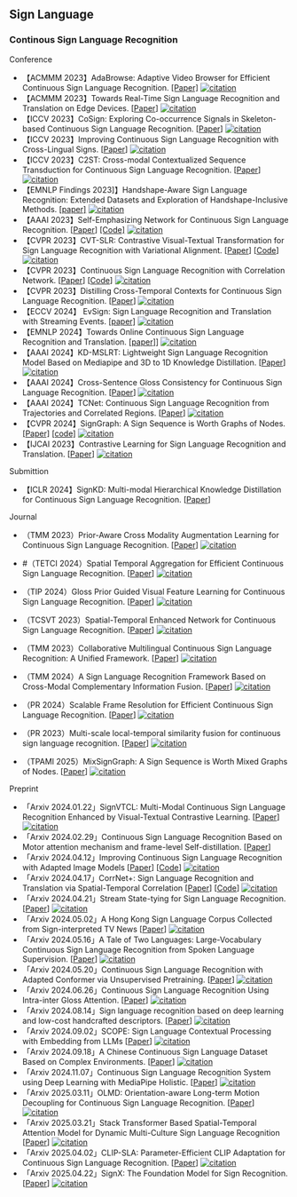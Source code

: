 ## Sign Language

### Continous Sign Language Recognition

Conference

- 【ACMMM 2023】AdaBrowse: Adaptive Video Browser for Efficient Continuous Sign Language Recognition. [[Paper]](https://dl.acm.org/doi/10.1145/3581783.3611745) [![citation](https://img.shields.io/badge/dynamic/json?label=citation&query=citationCount&url=https%3A%2F%2Fapi.semanticscholar.org%2Fgraph%2Fv1%2Fpaper%2F94feda32ed1374a831d5ae5b0ec31bb247b1144e%3Ffields%3DcitationCount)](https://www.semanticscholar.org/paper/AdaBrowse%3A-Adaptive-Video-Browser-for-Efficient-Hu-Gao/94feda32ed1374a831d5ae5b0ec31bb247b1144e)
- 【ACMMM 2023】Towards Real-Time Sign Language Recognition and Translation on Edge Devices. [[Paper](https://dl.acm.org/doi/10.1145/3581783.3611820)] [![citation](https://img.shields.io/badge/dynamic/json?label=citation&query=citationCount&url=https%3A%2F%2Fapi.semanticscholar.org%2Fgraph%2Fv1%2Fpaper%2Fdba462bcf68db62a4722c7f220f38461ff981f15%3Ffields%3DcitationCount)](https://www.semanticscholar.org/paper/Towards-Real-Time-Sign-Language-Recognition-and-on-Gan-Yin/dba462bcf68db62a4722c7f220f38461ff981f15)
- 【ICCV 2023】CoSign: Exploring Co-occurrence Signals in Skeleton-based Continuous Sign Language Recognition. [[Paper](https://openaccess.thecvf.com/content/ICCV2023/html/Jiao_CoSign_Exploring_Co-occurrence_Signals_in_Skeleton-based_Continuous_Sign_Language_Recognition_ICCV_2023_paper.html)] [![citation](https://img.shields.io/badge/dynamic/json?label=citation&query=citationCount&url=https%3A%2F%2Fapi.semanticscholar.org%2Fgraph%2Fv1%2Fpaper%2F522ef67f9c3316c42af569917fe054cd809891a9%3Ffields%3DcitationCount)](https://www.semanticscholar.org/paper/CoSign%3A-Exploring-Co-occurrence-Signals-in-Sign-Jiao-Min/522ef67f9c3316c42af569917fe054cd809891a9)
- 【ICCV 2023】Improving Continuous Sign Language Recognition with Cross-Lingual Signs. [[Paper](https://openaccess.thecvf.com/content/ICCV2023/html/Wei_Improving_Continuous_Sign_Language_Recognition_with_Cross-Lingual_Signs_ICCV_2023_paper.html)] [![citation](https://img.shields.io/badge/dynamic/json?label=citation&query=citationCount&url=https%3A%2F%2Fapi.semanticscholar.org%2Fgraph%2Fv1%2Fpaper%2F33a1ded05faa8ddb136fcec3d27551be6717010b%3Ffields%3DcitationCount)](https://www.semanticscholar.org/paper/Improving-Continuous-Sign-Language-Recognition-with-Wei-Chen/33a1ded05faa8ddb136fcec3d27551be6717010b)
- 【ICCV 2023】C2ST: Cross-modal Contextualized Sequence Transduction for Continuous Sign Language Recognition. [[Paper](https://openaccess.thecvf.com/content/ICCV2023/html/Zhang_C2ST_Cross-Modal_Contextualized_Sequence_Transduction_for_Continuous_Sign_Language_Recognition_ICCV_2023_paper.html)] [![citation](https://img.shields.io/badge/dynamic/json?label=citation&query=citationCount&url=https%3A%2F%2Fapi.semanticscholar.org%2Fgraph%2Fv1%2Fpaper%2F7506bd96a8bf35beea6613ae7d087244fb34454f%3Ffields%3DcitationCount)](https://www.semanticscholar.org/paper/C2ST%3A-Cross-modal-Contextualized-Sequence-for-Sign-Zhang-Guo/7506bd96a8bf35beea6613ae7d087244fb34454f)
- 【EMNLP Findings 2023]】Handshape-Aware Sign Language Recognition: Extended Datasets and Exploration of Handshape-Inclusive Methods. [[paper\]](https://aclanthology.org/2023.findings-emnlp.198/) [![citation](https://img.shields.io/badge/dynamic/json?label=citation&query=citationCount&url=https%3A%2F%2Fapi.semanticscholar.org%2Fgraph%2Fv1%2Fpaper%2F3b417db486ef1a0442167907eb0cd8bb604d153e%3Ffields%3DcitationCount)](https://www.semanticscholar.org/paper/Handshape-Aware-Sign-Language-Recognition%3A-Extended-Zhang-Duh/3b417db486ef1a0442167907eb0cd8bb604d153e)
- 【AAAI 2023】Self-Emphasizing Network for Continuous Sign Language Recognition. [[Paper](https://ojs.aaai.org/index.php/AAAI/article/view/25164)] [[Code]](https://github.com/hulianyuyy/SEN_CSLR) [![citation](https://img.shields.io/badge/dynamic/json?label=citation&query=citationCount&url=https%3A%2F%2Fapi.semanticscholar.org%2Fgraph%2Fv1%2Fpaper%2F1f55d35e1d1a148898a756cb0380b22fa8878dcb%3Ffields%3DcitationCount)](https://www.semanticscholar.org/paper/Self-Emphasizing-Network-for-Continuous-Sign-Hu-Gao/1f55d35e1d1a148898a756cb0380b22fa8878dcb)
- 【CVPR 2023】CVT-SLR: Contrastive Visual-Textual Transformation for Sign Language Recognition with Variational Alignment. [[Paper](https://openaccess.thecvf.com/content/CVPR2023/html/Zheng_CVT-SLR_Contrastive_Visual-Textual_Transformation_for_Sign_Language_Recognition_With_Variational_CVPR_2023_paper.html)] [[Code](https://github.com/binbinjiang/CVT-SLR)] [![citation](https://img.shields.io/badge/dynamic/json?label=citation&query=citationCount&url=https%3A%2F%2Fapi.semanticscholar.org%2Fgraph%2Fv1%2Fpaper%2Fff03fe2efa8e0283f06098e9f1ae41b76e66efec%3Ffields%3DcitationCount)](https://www.semanticscholar.org/paper/CVT-SLR%3A-Contrastive-Visual-Textual-Transformation-Zheng-Wang/ff03fe2efa8e0283f06098e9f1ae41b76e66efec)
- 【CVPR 2023】Continuous Sign Language Recognition with Correlation Network. [[Paper](https://openaccess.thecvf.com/content/CVPR2023/html/Hu_Continuous_Sign_Language_Recognition_With_Correlation_Network_CVPR_2023_paper.html)] [[Code](https://github.com/hulianyuyy/CorrNet)] [![citation](https://img.shields.io/badge/dynamic/json?label=citation&query=citationCount&url=https%3A%2F%2Fapi.semanticscholar.org%2Fgraph%2Fv1%2Fpaper%2Fd9c38e7957c10252cc0e66b20c55d5be615db10d%3Ffields%3DcitationCount)](https://www.semanticscholar.org/paper/Continuous-Sign-Language-Recognition-with-Network-Hu-Gao/d9c38e7957c10252cc0e66b20c55d5be615db10d)
- 【CVPR 2023】Distilling Cross-Temporal Contexts for Continuous Sign Language Recognition. [[Paper](https://openaccess.thecvf.com/content/CVPR2023/html/Guo_Distilling_Cross-Temporal_Contexts_for_Continuous_Sign_Language_Recognition_CVPR_2023_paper.html)] [![citation](https://img.shields.io/badge/dynamic/json?label=citation&query=citationCount&url=https%3A%2F%2Fapi.semanticscholar.org%2Fgraph%2Fv1%2Fpaper%2Fb8bc9c1b89e8b7a63cf97efdfb8e8f4954accf92%3Ffields%3DcitationCount)](https://www.semanticscholar.org/paper/Distilling-Cross-Temporal-Contexts-for-Continuous-Guo-Xue/b8bc9c1b89e8b7a63cf97efdfb8e8f4954accf92)
- 【ECCV 2024】 EvSign: Sign Language Recognition and Translation with Streaming Events. [[paper]](https://www.ecva.net/papers/eccv_2024/papers_ECCV/papers/00799.pdf) [![citation](https://img.shields.io/badge/dynamic/json?label=citation&query=citationCount&url=https%3A%2F%2Fapi.semanticscholar.org%2Fgraph%2Fv1%2Fpaper%2F5fadb52eeebcf45283a87972ffb28b56b22a8cb6%3Ffields%3DcitationCount)](https://www.semanticscholar.org/paper/EvSign%3A-Sign-Language-Recognition-and-Translation-Zhang-Yin/5fadb52eeebcf45283a87972ffb28b56b22a8cb6)
- 【EMNLP 2024】Towards Online Continuous Sign Language Recognition and Translation. [[paper\]](https://aclanthology.org/2024.emnlp-main.619/)] [![citation](https://img.shields.io/badge/dynamic/json?label=citation&query=citationCount&url=https%3A%2F%2Fapi.semanticscholar.org%2Fgraph%2Fv1%2Fpaper%2F8a515cec1559414759aa3c732fa5f4ceb8972267%3Ffields%3DcitationCount)](https://www.semanticscholar.org/paper/Towards-Online-Continuous-Sign-Language-Recognition-Zuo-Wei/8a515cec1559414759aa3c732fa5f4ceb8972267)
- 【AAAI 2024】KD-MSLRT: Lightweight Sign Language Recognition Model Based on Mediapipe and 3D to 1D Knowledge Distillation. [[Paper](https://arxiv.org/pdf/2501.02321)] [![citation](https://img.shields.io/badge/dynamic/json?label=citation&query=citationCount&url=https%3A%2F%2Fapi.semanticscholar.org%2Fgraph%2Fv1%2Fpaper%2F8f410c66930e736098e8938eb5e1ccd3b11b7599%3Ffields%3DcitationCount)](https://www.semanticscholar.org/paper/KD-MSLRT%3A-Lightweight-Sign-Language-Recognition-on-Li-Ren/8f410c66930e736098e8938eb5e1ccd3b11b7599)
- 【AAAI 2024】Cross-Sentence Gloss Consistency for Continuous Sign Language Recognition. [[Paper](https://ojs.aaai.org/index.php/AAAI/article/view/28265/28521)] [![citation](https://img.shields.io/badge/dynamic/json?label=citation&query=citationCount&url=https%3A%2F%2Fapi.semanticscholar.org%2Fgraph%2Fv1%2Fpaper%2Fc8536a77bde76cd1bf621372407b0413585a5524%3Ffields%3DcitationCount)](https://www.semanticscholar.org/paper/Cross-Sentence-Gloss-Consistency-for-Continuous-Rao-Sun/c8536a77bde76cd1bf621372407b0413585a5524)
- 【AAAI 2024】TCNet: Continuous Sign Language Recognition from Trajectories and Correlated Regions. [[Paper](https://arxiv.org/pdf/2403.11818)] [![citation](https://img.shields.io/badge/dynamic/json?label=citation&query=citationCount&url=https%3A%2F%2Fapi.semanticscholar.org%2Fgraph%2Fv1%2Fpaper%2F866dec836ea1733952b7b99a0a57e290ff54a114%3Ffields%3DcitationCount)](https://www.semanticscholar.org/paper/TCNet%3A-Continuous-Sign-Language-Recognition-from-Lu-Salah/866dec836ea1733952b7b99a0a57e290ff54a114)
- 【CVPR 2024】SignGraph: A Sign Sequence is Worth Graphs of Nodes. [[Paper]](https://openaccess.thecvf.com/content/CVPR2024/papers/Gan_SignGraph_A_Sign_Sequence_is_Worth_Graphs_of_Nodes_CVPR_2024_paper.pdf) [[code]](https://github.com/gswycf/SignGraph/tree/main) [![citation](https://img.shields.io/badge/dynamic/json?label=citation&query=citationCount&url=https%3A%2F%2Fapi.semanticscholar.org%2Fgraph%2Fv1%2Fpaper%2F5d242b9dd28a64837ae6bfb389bc07b012a4309d%3Ffields%3DcitationCount)](https://www.semanticscholar.org/paper/SignGraph%3A-A-Sign-Sequence-is-Worth-Graphs-of-Nodes-Gan-Yin/5d242b9dd28a64837ae6bfb389bc07b012a4309d)
- 【IJCAI 2023】Contrastive Learning for Sign Language Recognition and Translation. [[Paper](https://www.ijcai.org/proceedings/2023/0085.pdf)] [![citation](https://img.shields.io/badge/dynamic/json?label=citation&query=citationCount&url=https%3A%2F%2Fapi.semanticscholar.org%2Fgraph%2Fv1%2Fpaper%2Fb504e71ad831b0a16c5704bd66f20ccd6aff1353%3Ffields%3DcitationCount)](https://www.semanticscholar.org/paper/Contrastive-Learning-for-Sign-Language-Recognition-Gan-Yin/b504e71ad831b0a16c5704bd66f20ccd6aff1353)

Submittion

- 【ICLR 2024】SignKD: Multi-modal Hierarchical Knowledge Distillation for Continuous Sign Language Recognition. [[Paper](https://openreview.net/pdf?id=YkRwadXWHd)]

Journal

  - （TMM 2023）Prior-Aware Cross Modality Augmentation Learning for Continuous Sign Language Recognition. [[Paper](https://ieeexplore.ieee.org/document/10105511)] [![citation](https://img.shields.io/badge/dynamic/json?label=citation&query=citationCount&url=https%3A%2F%2Fapi.semanticscholar.org%2Fgraph%2Fv1%2Fpaper%2F39d8926d911033e2f9a4702c3f446f04fb887e97%3Ffields%3DcitationCount)](https://www.semanticscholar.org/paper/Prior-Aware-Cross-Modality-Augmentation-Learning-Hu-Pu/39d8926d911033e2f9a4702c3f446f04fb887e97)

  - #（TETCI 2024）Spatial Temporal Aggregation for Efficient Continuous Sign Language Recognition. [[Paper](https://ieeexplore.ieee.org/stamp/stamp.jsp?tp=&arnumber=10488467)] [![citation](https://img.shields.io/badge/dynamic/json?label=citation&query=citationCount&url=https%3A%2F%2Fapi.semanticscholar.org%2Fgraph%2Fv1%2Fpaper%2F1d9614d37ca3d3060e291e1769c080ee6e52f0e6%3Ffields%3DcitationCount)](https://www.semanticscholar.org/paper/Spatial-Temporal-Aggregation-for-Efficient-Sign-Hu-Gao/1d9614d37ca3d3060e291e1769c080ee6e52f0e6)

  - （TIP 2024）Gloss Prior Guided Visual Feature Learning for Continuous Sign Language Recognition. [[Paper](https://ieeexplore.ieee.org/document/10542663)] [![citation](https://img.shields.io/badge/dynamic/json?label=citation&query=citationCount&url=https%3A%2F%2Fapi.semanticscholar.org%2Fgraph%2Fv1%2Fpaper%2Fe52bc5b5d774619730a5aab9d2e6598cd962d158%3Ffields%3DcitationCount)](https://www.semanticscholar.org/paper/Gloss-Prior-Guided-Visual-Feature-Learning-for-Sign-Guo-Xue/e52bc5b5d774619730a5aab9d2e6598cd962d158)

  - （TCSVT 2023）Spatial-Temporal Enhanced Network for Continuous Sign Language Recognition. [[Paper](https://ieeexplore.ieee.org/document/10185608)] [![citation](https://img.shields.io/badge/dynamic/json?label=citation&query=citationCount&url=https%3A%2F%2Fapi.semanticscholar.org%2Fgraph%2Fv1%2Fpaper%2F5fadb52eeebcf45283a87972ffb28b56b22a8cb6%3Ffields%3DcitationCount)](https://www.semanticscholar.org/paper/EvSign%3A-Sign-Language-Recognition-and-Translation-Zhang-Yin/5fadb52eeebcf45283a87972ffb28b56b22a8cb6)

  - （TMM 2023）Collaborative Multilingual Continuous Sign Language Recognition: A Unified Framework. [[Paper](https://ieeexplore.ieee.org/document/9954921)] [![citation](https://img.shields.io/badge/dynamic/json?label=citation&query=citationCount&url=https%3A%2F%2Fapi.semanticscholar.org%2Fgraph%2Fv1%2Fpaper%2F03c1eda1173a3eae8a87a7889057a955114b758f%3Ffields%3DcitationCount)](https://www.semanticscholar.org/paper/Collaborative-Multilingual-Continuous-Sign-Language-Hu-Pu/03c1eda1173a3eae8a87a7889057a955114b758f)

  - （TMM 2024）A Sign Language Recognition Framework Based on Cross-Modal Complementary Information Fusion. [[Paper](https://ieeexplore.ieee.org/document/10472077)] [![citation](https://img.shields.io/badge/dynamic/json?label=citation&query=citationCount&url=https%3A%2F%2Fapi.semanticscholar.org%2Fgraph%2Fv1%2Fpaper%2F4556c5a7a71bd7c84b4227bd5754d4c2af44fafd%3Ffields%3DcitationCount)](https://www.semanticscholar.org/paper/A-Sign-Language-Recognition-Framework-Based-on-Zhang-Wang/4556c5a7a71bd7c84b4227bd5754d4c2af44fafd)

  - （PR 2024）Scalable Frame Resolution for Efficient Continuous Sign Language Recognition. [[Paper](https://www.sciencedirect.com/science/article/pii/S0031320323006015)] [![citation](https://img.shields.io/badge/dynamic/json?label=citation&query=citationCount&url=https%3A%2F%2Fapi.semanticscholar.org%2Fgraph%2Fv1%2Fpaper%2Fc4c985700f4dc2b391d052e103fce3664c570a14%3Ffields%3DcitationCount)](https://www.semanticscholar.org/paper/Scalable-frame-resolution-for-efficient-continuous-Hu-Gao/c4c985700f4dc2b391d052e103fce3664c570a14)

  - （PR 2023）Multi-scale local-temporal similarity fusion for continuous sign language recognition. [[Paper](https://arxiv.org/pdf/2107.12762)] [![citation](https://img.shields.io/badge/dynamic/json?label=citation&query=citationCount&url=https%3A%2F%2Fapi.semanticscholar.org%2Fgraph%2Fv1%2Fpaper%2Fa514cc9796034bcc01450ac968b2f576fa35c70f%3Ffields%3DcitationCount)](https://www.semanticscholar.org/paper/Multi-Scale-Local-Temporal-Similarity-Fusion-for-Xie-Cui/a514cc9796034bcc01450ac968b2f576fa35c70f)

  - （TPAMI 2025）MixSignGraph: A Sign Sequence is Worth Mixed Graphs of Nodes. [[Paper](https://arxiv.org/pdf/2504.12020)] [![citation](https://img.shields.io/badge/dynamic/json?label=citation&query=citationCount&url=https%3A%2F%2Fapi.semanticscholar.org%2Fgraph%2Fv1%2Fpaper%2F343b2ad9df6ef046d6a80de5acb38039b89d7e0d%3Ffields%3DcitationCount)](https://www.semanticscholar.org/paper/MixSignGraph%3A-A-Sign-Sequence-is-Worth-Mixed-Graphs-Gan-Yin/343b2ad9df6ef046d6a80de5acb38039b89d7e0d)

Preprint

  * 「Arxiv 2024.01.22」SignVTCL: Multi-Modal Continuous Sign Language Recognition Enhanced by Visual-Textual Contrastive Learning. [[Paper](https://arxiv.org/pdf/2401.11847)] [![citation](https://img.shields.io/badge/dynamic/json?label=citation&query=citationCount&url=https%3A%2F%2Fapi.semanticscholar.org%2Fgraph%2Fv1%2Fpaper%2Fe03669834ea3e8c2d9bf3cc95c3089a390ad2e61%3Ffields%3DcitationCount)](https://www.semanticscholar.org/paper/SignVTCL%3A-Multi-Modal-Continuous-Sign-Language-by-Chen-Wang/e03669834ea3e8c2d9bf3cc95c3089a390ad2e61)
  * 「Arxiv 2024.02.29」Continuous Sign Language Recognition Based on Motor attention mechanism and frame-level Self-distillation. [[Paper](https://arxiv.org/pdf/2402.19118)]
  * 「Arxiv 2024.04.12」Improving Continuous Sign Language Recognition with Adapted Image Models [[Paper](https://arxiv.org/pdf/2404.08226)] [[Code](https://github.com/hulianyuyy/AdaptSign)] [![citation](https://img.shields.io/badge/dynamic/json?label=citation&query=citationCount&url=https%3A%2F%2Fapi.semanticscholar.org%2Fgraph%2Fv1%2Fpaper%2F2baa74ba055b1fc993ea19ea61df41ab5c8c2713%3Ffields%3DcitationCount)](https://www.semanticscholar.org/paper/Continuous-Sign-Language-Recognition-Based-on-Motor-Zhu-Li/2baa74ba055b1fc993ea19ea61df41ab5c8c2713)
  * 「Arxiv 2024.04.17」CorrNet+: Sign Language Recognition and Translation via Spatial-Temporal Correlation [[Paper](https://arxiv.org/pdf/2404.11111)] [[Code](https://github.com/hulianyuyy/CorrNet_Plus)] [![citation](https://img.shields.io/badge/dynamic/json?label=citation&query=citationCount&url=https%3A%2F%2Fapi.semanticscholar.org%2Fgraph%2Fv1%2Fpaper%2F9be7803e976227307b1bd0f3666901eae9fb05ca%3Ffields%3DcitationCount)](https://www.semanticscholar.org/paper/CorrNet%2B%3A-Sign-Language-Recognition-and-Translation-Hu-Feng/9be7803e976227307b1bd0f3666901eae9fb05ca)
  * 「Arxiv 2024.04.21」Stream State-tying for Sign Language Recognition. [[Paper](https://arxiv.org/pdf/2407.10975)] [![citation](https://img.shields.io/badge/dynamic/json?label=citation&query=citationCount&url=https%3A%2F%2Fapi.semanticscholar.org%2Fgraph%2Fv1%2Fpaper%2Fb7431688f75b6e7f1c19862804980c660c021e5e%3Ffields%3DcitationCount)](https://www.semanticscholar.org/paper/Stream-State-tying-for-Sign-Language-Recognition-Ma-Gao/b7431688f75b6e7f1c19862804980c660c021e5e)
  * 「Arxiv 2024.05.02」A Hong Kong Sign Language Corpus Collected from Sign-interpreted TV News [[Paper](https://arxiv.org/pdf/2405.00980)] [![citation](https://img.shields.io/badge/dynamic/json?label=citation&query=citationCount&url=https%3A%2F%2Fapi.semanticscholar.org%2Fgraph%2Fv1%2Fpaper%2Feabce17185aa25bdd86d675f8958d7cfabe3938b%3Ffields%3DcitationCount)](https://www.semanticscholar.org/paper/A-Hong-Kong-Sign-Language-Corpus-Collected-from-TV-Niu-Zuo/eabce17185aa25bdd86d675f8958d7cfabe3938b)
  * 「Arxiv 2024.05.16」A Tale of Two Languages: Large-Vocabulary Continuous Sign Language Recognition from Spoken Language Supervision. [[Paper](https://arxiv.org/pdf/2405.10266)] [![citation](https://img.shields.io/badge/dynamic/json?label=citation&query=citationCount&url=https%3A%2F%2Fapi.semanticscholar.org%2Fgraph%2Fv1%2Fpaper%2F13195df56368306dc1c1f9733cebb8dd694c94af%3Ffields%3DcitationCount)](https://www.semanticscholar.org/paper/A-Tale-of-Two-Languages%3A-Large-Vocabulary-Sign-from-Raude-PrajwalK/13195df56368306dc1c1f9733cebb8dd694c94af)
  * 「Arxiv 2024.05.20」Continuous Sign Language Recognition with Adapted Conformer via Unsupervised Pretraining. [[Paper](https://arxiv.org/pdf/2405.12018)] [![citation](https://img.shields.io/badge/dynamic/json?label=citation&query=citationCount&url=https%3A%2F%2Fapi.semanticscholar.org%2Fgraph%2Fv1%2Fpaper%2F003e5697e896e86d333a0440582fc400fde75bd8%3Ffields%3DcitationCount)](https://www.semanticscholar.org/paper/Continuous-Sign-Language-Recognition-with-Adapted-Aloysius-Geetha/003e5697e896e86d333a0440582fc400fde75bd8)
  * 「Arxiv 2024.06.26」Continuous Sign Language Recognition Using Intra-inter Gloss Attention. [[Paper](https://arxiv.org/pdf/2406.18333)] [![citation](https://img.shields.io/badge/dynamic/json?label=citation&query=citationCount&url=https%3A%2F%2Fapi.semanticscholar.org%2Fgraph%2Fv1%2Fpaper%2F55942c89abe4caf31d24c115b7b54a7b1b38c86b%3Ffields%3DcitationCount)](https://www.semanticscholar.org/paper/Continuous-Sign-Language-Recognition-Using-Gloss-Ranjbar-Taheri/55942c89abe4caf31d24c115b7b54a7b1b38c86b)
  * 「Arxiv 2024.08.14」Sign language recognition based on deep learning and low-cost handcrafted descriptors. [[Paper](https://arxiv.org/pdf/2408.07244)] [![citation](https://img.shields.io/badge/dynamic/json?label=citation&query=citationCount&url=https%3A%2F%2Fapi.semanticscholar.org%2Fgraph%2Fv1%2Fpaper%2F0df501fb89863b7c5d7433037fdaa854873b5e2a%3Ffields%3DcitationCount)](https://www.semanticscholar.org/paper/Sign-language-recognition-based-on-deep-learning-Carneiro-Salvadeo/0df501fb89863b7c5d7433037fdaa854873b5e2a)
  * 「Arxiv 2024.09.02」SCOPE: Sign Language Contextual Processing with Embedding from LLMs [[Paper](https://arxiv.org/pdf/2409.01073)] [![citation](https://img.shields.io/badge/dynamic/json?label=citation&query=citationCount&url=https%3A%2F%2Fapi.semanticscholar.org%2Fgraph%2Fv1%2Fpaper%2Fe5fe41a7752789b92af758e2af12cc8516e2f437%3Ffields%3DcitationCount)](https://www.semanticscholar.org/paper/SCOPE%3A-Sign-Language-Contextual-Processing-with-Liu-Zhang/e5fe41a7752789b92af758e2af12cc8516e2f437)
  * 「Arxiv 2024.09.18」A Chinese Continuous Sign Language Dataset Based on Complex Environments. [[Paper](https://arxiv.org/pdf/2409.11960)] [![citation](https://img.shields.io/badge/dynamic/json?label=citation&query=citationCount&url=https%3A%2F%2Fapi.semanticscholar.org%2Fgraph%2Fv1%2Fpaper%2Ffecd1aca44a468d7ca2993abe4d9ee1de002e9b6%3Ffields%3DcitationCount)](https://www.semanticscholar.org/paper/A-Chinese-Continuous-Sign-Language-Dataset-Based-on-Zhu-Li/fecd1aca44a468d7ca2993abe4d9ee1de002e9b6)
  * 「Arxiv 2024.11.07」Continuous Sign Language Recognition System using Deep Learning with MediaPipe Holistic. [[Paper](https://arxiv.org/pdf/2411.04517)] [![citation](https://img.shields.io/badge/dynamic/json?label=citation&query=citationCount&url=https%3A%2F%2Fapi.semanticscholar.org%2Fgraph%2Fv1%2Fpaper%2F5e022622dde9266e059d4189a5b0fc1f105f26af%3Ffields%3DcitationCount)](https://www.semanticscholar.org/paper/Continuous-Sign-Language-Recognition-System-Using-Srivastava-Singh/5e022622dde9266e059d4189a5b0fc1f105f26af)
  * 「Arxiv 2025.03.11」OLMD: Orientation-aware Long-term Motion Decoupling for Continuous Sign Language Recognition. [[Paper](https://arxiv.org/pdf/2503.08205)] [![citation](https://img.shields.io/badge/dynamic/json?label=citation&query=citationCount&url=https%3A%2F%2Fapi.semanticscholar.org%2Fgraph%2Fv1%2Fpaper%2Ffa37313bf1a4558af1462085e70b884b1418fd50%3Ffields%3DcitationCount)](https://www.semanticscholar.org/paper/OLMD%3A-Orientation-aware-Long-term-Motion-Decoupling-Yu-Liu/fa37313bf1a4558af1462085e70b884b1418fd50)
  * 「Arxiv 2025.03.21」Stack Transformer Based Spatial-Temporal Attention Model for Dynamic Multi-Culture Sign Language Recognition [[Paper](https://arxiv.org/pdf/2503.16855)] [![citation](https://img.shields.io/badge/dynamic/json?label=citation&query=citationCount&url=https%3A%2F%2Fapi.semanticscholar.org%2Fgraph%2Fv1%2Fpaper%2Fd686bf28db6bebb60bd7e5d09f8f10c07f812761%3Ffields%3DcitationCount)](https://www.semanticscholar.org/paper/Stack-Transformer-Based-Spatial-Temporal-Attention-Hirooka-Miah/d686bf28db6bebb60bd7e5d09f8f10c07f812761)
  * 「Arxiv 2025.04.02」CLIP-SLA: Parameter-Efficient CLIP Adaptation for Continuous Sign Language Recognition. [[Paper](https://arxiv.org/pdf/2504.01666)] [![citation](https://img.shields.io/badge/dynamic/json?label=citation&query=citationCount&url=https%3A%2F%2Fapi.semanticscholar.org%2Fgraph%2Fv1%2Fpaper%2Fcbe183fa6ae385a4d3a16da2ce7657b31ffb206c%3Ffields%3DcitationCount)](https://www.semanticscholar.org/paper/CLIP-SLA%3A-Parameter-Efficient-CLIP-Adaptation-for-Alyami-Luqman/cbe183fa6ae385a4d3a16da2ce7657b31ffb206c)
  * 「Arxiv 2025.04.22」SignX: The Foundation Model for Sign Recognition. [[Paper](https://arxiv.org/pdf/2504.16315)] [![citation](https://img.shields.io/badge/dynamic/json?label=citation&query=citationCount&url=https%3A%2F%2Fapi.semanticscholar.org%2Fgraph%2Fv1%2Fpaper%2F815ec1668d1eeb078fa3a7d536aa78bfd42b070b%3Ffields%3DcitationCount)](https://www.semanticscholar.org/paper/SignX%3A-The-Foundation-Model-for-Sign-Recognition-Fang-Sui/815ec1668d1eeb078fa3a7d536aa78bfd42b070b)

 
